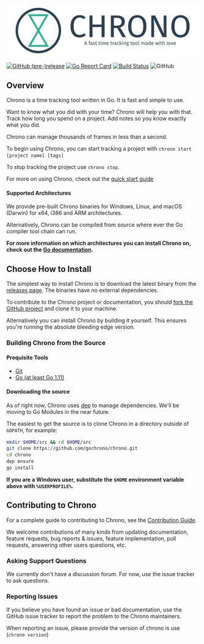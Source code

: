 ![Alt chrono](./.github/full-logo-with-tagline.png)

[![GitHub (pre-)release](https://img.shields.io/github/release/gochrono/chrono/all.svg)](https://github.com/gochrono/chrono/releases)
[![Go Report Card](https://goreportcard.com/badge/github.com/gochrono/chrono)](https://goreportcard.com/report/github.com/gochrono/chrono)
[![Build Status](https://travis-ci.org/gochrono/chrono.svg?branch=master)](https://travis-ci.org/gochrono/chrono)
![GitHub](https://img.shields.io/github/license/gochrono/chrono.svg)



## Overview ##

Chrono is a time tracking tool written in Go.
It is fast and simple to use.

Want to know what you did with your time? Chrono will help you with that. Track how
long you spend on a project. Add notes so you know exactly what
you did.

Chrono can manage thousands of frames in less than a second.

To begin using Chrono, you can start tracking a project with `chrono start [project name] [tags]`

To stop tracking the project use `chrono stop`.

For more on using Chrono, check out the [quick start guide][1]

#### Supported Architectures ####

We provide pre-built Chrono binaries for Windows, Linux, and macOS (Darwin) for x64, i386 and ARM architectures.

Alternatively, Chrono can be compiled from source where ever the Go compiler tool chain can run.

**For more information on which architectures you can install Chrono on, check out the [Go documentation](https://golang.org/doc/install).**

## Choose How to Install ##

The simplest way to install Chrono is to download the latest binary from the [releases page](https://github.com/gochrono/chrono/releases).
The binaries have no external dependencies.

To contribute to the Chrono project or documentation, you should [fork the GitHub project](https://github.com/gochrono/chrono#fork-destination-box) and clone it to your machine.

Alternatively you can install Chrono by building it yourself. This ensures you're running the absolute bleeding edge version.

### Building Chrono from the Source ###

#### Prequisite Tools ####

* [Git](https://git-scm.com/)
* [Go (at least Go 1.11)](https://golang.org/dl/)


#### Downloading the source ####

As of right now, Chrono uses [dep](https://github.com/golang/dep) to manage dependencies. We'll be moving to Go Modules in the near future.

The easiest to get the source is to clone Chrono in a directory outside of `GOPATH`, for example:

``` bash
mkdir $HOME/src && cd $HOME/src
git clone https://github.com/gochrono/chrono.git
cd chrono
dep ensure
go install
```

**If you are a Windows user, substitute the `$HOME` environment variable above with `%USERPROFILE%`.**

## Contributing to Chrono ###

For a complete guide to contributing to Chrono, see the [Contribution Guide](CONTRIBUTING.md).

We welcome contributions of many kinds from updating documentation, feature requests, bug reports & issues,
feature implementation, pull requests, answering other users questions, etc.

### Asking Support Questions ###

We currently don't have a discussion forum. For now, use the issue tracker to ask questions.

### Reporting Issues ###

If you believe you have found an issue or bad documentation, use
the GitHub issue tracker to report the problem to the Chrono maintainers.

When reporting an issue, please provide the version of chrono is use (`chrono version`)

[1]: https://github.com/gochrono/chrono/wiki/Quick-Start
